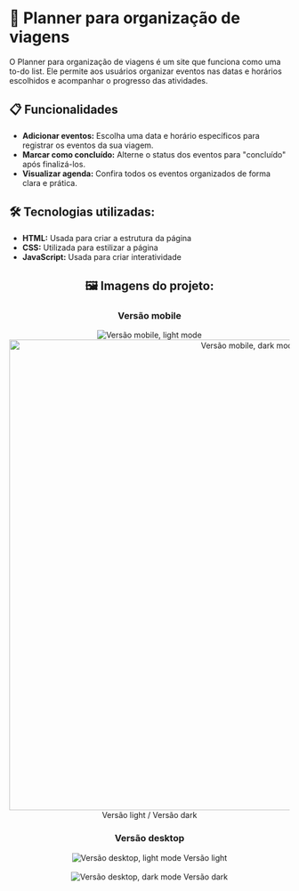# 🧳 Planner para organização de viagens
O Planner para organização de viagens é um site que funciona como uma to-do list. Ele permite aos usuários organizar eventos nas datas e horários escolhidos e acompanhar o progresso das atividades.

## 📋 Funcionalidades
- **Adicionar eventos:** Escolha uma data e horário específicos para registrar os eventos da sua viagem.
- **Marcar como concluído:** Alterne o status dos eventos para "concluído" após finalizá-los.
- **Visualizar agenda:** Confira todos os eventos organizados de forma clara e prática.

## 🛠️ Tecnologias utilizadas:
- **HTML:** Usada para criar a estrutura da página </li> 
- **CSS:** Utilizada para estilizar a página </li>
- **JavaScript:** Usada para criar interatividade</li>

<div align="center">

## 🖼️ Imagens do projeto:
 
  ### Versão mobile
  <img src="https://github.com/julianafc/NLW_16_Planner/assets/126724472/b8046694-fb3c-4ec7-b4f2-6512f40d4446" alt="Versão mobile, light mode">
  <img src="https://github.com/julianafc/NLW_16_Planner/assets/126724472/6e2fa5f9-c398-45ed-a7c6-9483c25bbfa0)" alt="Versão mobile, dark mode" height=846px> <br>
 Versão light / Versão dark  <br>
 
###  Versão desktop
  <img src="https://github.com/julianafc/NLW_16_Planner/assets/126724472/6de82c5d-f1f7-45b8-a569-17f068fb7165" alt="Versão desktop, light mode"> Versão light  <br>  <br>
  <img src="https://github.com/julianafc/NLW_16_Planner/assets/126724472/41f21573-a04e-4049-a7fc-332d2c42fd0b" alt="Versão desktop, dark mode"> Versão dark 
</div>
